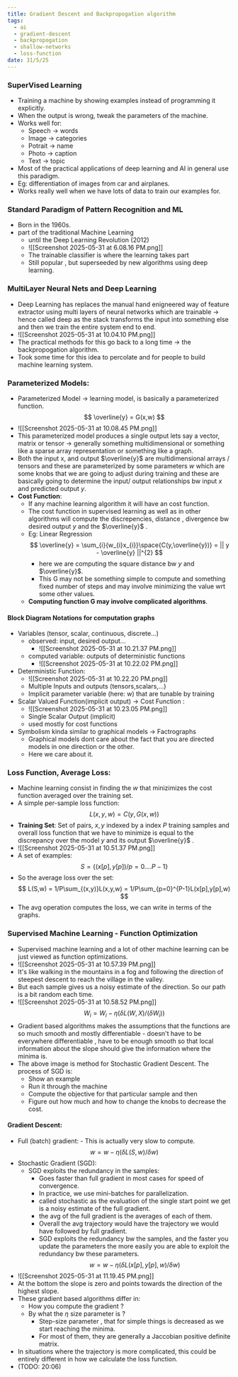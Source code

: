 ```yaml
---
title: Gradient Descent and Backpropogation algorithm
tags:
  - ai
  - gradient-descent
  - backpropogation
  - shallow-networks
  - loss-function
date: 31/5/25
---
```

### SuperVised Learning 
- Training a machine by showing examples instead of programming it explicitly.
- When the output is wrong, tweak the parameters of the machine.
- Works well for:
	- Speech -> words 
	- Image -> categories 
	- Potrait -> name 
	- Photo -> caption 
	- Text -> topic 
- Most of the practical applications of deep learning and AI in general use this paradigm.
- Eg: differentiation of images from car and airplanes.
- Works really well when we have lots of data to train our examples for.

### Standard Paradigm of Pattern Recognition and ML
- Born in the 1960s.
- part of the traditional Machine Learning 
	- until the Deep Learning Revolution (2012)
	- ![[Screenshot 2025-05-31 at 6.08.16 PM.png]]
	- The trainable classifier is where the learning takes part 
	- Still popular , but superseeded by new algorithms using deep learning.
### MultiLayer Neural Nets and Deep Learning 
- Deep Learning has replaces the manual hand enigneered way of feature extractor using multi layers of neural networks which are trainable -> hence called deep as the stack transforms the input into something else and then we train the entire system end to end.
- ![[Screenshot 2025-05-31 at 10.04.10 PM.png]]
- The practical methods for this go back to a long time -> the backpropogation algorithm.
- Took some time for this idea to percolate and for people to build machine learning system.

### Parameterized Models:
- Parameterized Model -> learning model, is basically a parameterized function.
$$ 
	 \overline{y} = G(x,w)
$$
- ![[Screenshot 2025-05-31 at 10.08.45 PM.png]]
- This parameterized model produces a single output lets say a vector, matrix or tensor -> generally something multidimensional or something like a sparse array representation or something like a graph.
- Both the input x, and output $\overline{y}$ are multidimensional arrays / tensors and these are parameterized by some parameters $w$ which are some knobs that we are going to adjust during training and these are basically going to determine the input/ output relationships bw input $x$ and predicted output $y$.
- **Cost Function**:
	- If any machine learning algorithm it will have an cost function.
	- The cost function in supervised learning as well as in other algorithms will compute the discrepencies, distance , divergence bw desired output $y$ and the $\overline{y}$ .
	- Eg: Linear Regression 
		$$
		\overline{y} = \sum_{i}{w_{i}x_{i}}\space{C(y,\overline{y})} = || y - \overline{y} ||^{2}
	  $$ 
		- here we are computing the square distance bw $y$ and $\overline{y}$. 
		- This G may not be something simple to compute and something fixed number of steps and may involve minimizing the value wrt some other values.
	- **Computing function G may involve complicated algorithms**.

#### Block Diagram Notations for computation graphs 
- Variables (tensor, scalar, continuous, discrete...)
	- observed: input, desired output...
		- ![[Screenshot 2025-05-31 at 10.21.37 PM.png]]
	- computed variable: outputs of deterministic functions 
		- ![[Screenshot 2025-05-31 at 10.22.02 PM.png]]
- Deterministic Function:
	- ![[Screenshot 2025-05-31 at 10.22.20 PM.png]]
	- Multiple Inputs and outputs (tensors,scalars,...)
	- Implicit parameter variable (here: w) that are tunable by training 
- Scalar Valued Function(implicit output) -> Cost Function :
	- ![[Screenshot 2025-05-31 at 10.23.05 PM.png]]
	- Single Scalar Output (implicit) 
	- used mostly for cost functions 
- Symbolism kinda similar to graphical models -> Factrographs
	- Graphical models dont care about the fact that you are directed models in one direction or the other.
	- Here we care about it.

### Loss Function, Average Loss:
- Machine learning consist in finding the $w$ that minizimizes the cost function averaged over the training set.
- A simple per-sample loss function:
$$
	L(x,y,w) = C(y,G(x,w))
$$
- **Training Set**: Set of pairs, $x,y$ indexed by a index $P$ training samples and overall loss function that we have to minimize is equal to the discrepancy over the model $y$ and its output $\overline{y}$ . 
- ![[Screenshot 2025-05-31 at 10.51.37 PM.png]]
- A set of examples: 
$$ 
	S = \{(x[p],y[p]) / p = 0 .... P -1\}
$$
- So the average loss over the set:
$$
L(S,w) = 1/P\sum_{(x,y)}L(x,y,w) = 1/P\sum_{p=0}^{P-1}L(x[p],y[p],w)
$$
- The avg operation computes the loss, we can write in terms of the graphs.

### Supervised Machine Learning - Function Optimization 
- Supervised machine learning and a lot of other machine learning can be just viewed as function optimizations.
- ![[Screenshot 2025-05-31 at 10.57.39 PM.png]]
- It's like walking in the mountains in a fog and following the direction of steepest descent to reach the village in the valley.
- But each sample gives us a noisy estimate of the direction. So our path is a bit random each time.
- ![[Screenshot 2025-05-31 at 10.58.52 PM.png]]
$$
 W_{i} = W_{i} - \eta(\delta L(W,X)/(\delta W_{i}))
$$
- Gradient based algorithms makes the assumptions that the functions are so much smooth and mostly differentiable - doesn't have to be everywhere differentiable , have to be enough smooth so that local information about the slope should give the information where the minima is.
- The above image is method for Stochastic Gradient Descent. The process of SGD is:
	- Show an example
	- Run it through the machine 
	- Compute the objective for that particular sample and then
	- Figure out how much and how to change the knobs to decrease the cost.
#### Gradient Descent: 
 - Full (batch) gradient: 
		- This is actually very slow to compute.
	 $$
		w = w - \eta (\delta L(S,w)/\delta w)
	 $$
 - Stochastic Gradient (SGD):
	- SGD exploits the redundancy in the samples:
		 - Goes faster than full gradient in most cases for speed of convergence.
		 - In practice, we use mini-batches for parallelization.
		 - called stochastic as the evaluation of the single start point we get is a noisy estimate of the full gradient. 
		 - the avg of the full gradient is the averages of each of them.
		 - Overall the avg trajectory would have the trajectory we would have followed by full gradient.
		 - SGD exploits the redundancy bw the samples, and the faster you update the parameters the more easily you are able to exploit the redundancy bw these parameters.
			 $$ 
			 w = w - \eta (\delta L(x[p],y[p],w)/\delta w)
		   $$
-  ![[Screenshot 2025-05-31 at 11.19.45 PM.png]]
-  At the bottom the slope is zero and points towards the direction of the highest slope. 
- These gradient based algorithms differ in:
	- How you compute the gradient ?
	- By what the $\eta$ size parameter is ?
		- Step-size parameter , that for simple things is decreased as we start reaching the minima.
		- For most of them, they are generally a Jaccobian positive definite matrix.
- In situations where the trajectory is more complicated, this could be entirely different in how we calculate the loss function.
- (TODO: 20:06)